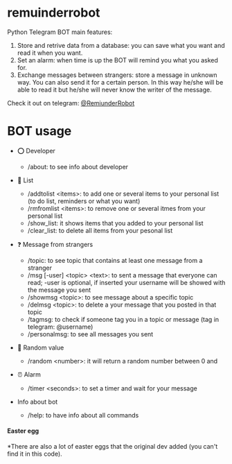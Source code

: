 # remuinderrobot

Python Telegram BOT main features:
1. Store and retrive data from a database: you can save what you want and read it when you want. 
2. Set an alarm: when time is up the BOT will remind you what you asked for.
3. Exchange messages between strangers: store a message in unknown way. You can also send it for a certain person. In this way he/she will be able to read it but he/she will never know the writer of the message.  

Check it out on telegram: [@RemiunderRobot](https://telegram.me/RemuinderRobot)

# BOT usage

- ⭕ Developer
    - /about: to see info about developer
    
- 📝 List
    - /addtolist \<items>: to add one or several items to your personal list (to do list, reminders or what you want)
    - /rmfromlist \<items>: to remove  one or several itmes from your personal list
    - /show_list: it shows items that you added to your personal list
    - /clear_list: to delete all items from your pesonal list

- ❓ Message from strangers
    - /topic: to see topic that contains at least one message from a stranger
    - /msg [-user] \<topic> \<text>: to sent a message that everyone can read; -user is optional, if inserted your username will be showed with the message you sent
    - /showmsg \<topic>: to see message about a specific topic
    - /delmsg \<topic>: to delete a your message that you posted in that topic
    - /tagmsg: to check if someone tag you in a topic or message (tag in telegram: @username)
    - /personalmsg: to see all messages you sent

- 🔀 Random value
    - /random \<number>: it will return a random number between 0 and <number>

- ⏰ Alarm
    - /timer \<seconds>: to set a timer and wait for your message
    
- Info about bot
    - /help:  to have info about all commands
    
#### Easter egg

*There are also a lot of easter eggs that the original dev added (you can't find it in this code).

